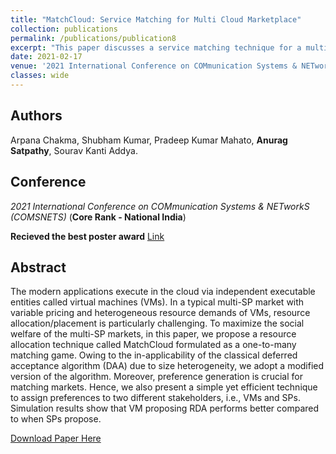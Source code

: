 ```yaml
---
title: "MatchCloud: Service Matching for Multi Cloud Marketplace"
collection: publications
permalink: /publications/publication8
excerpt: "This paper discusses a service matching technique for a multi-cloud marketplace using a revised deferred acceptance algorithm."
date: 2021-02-17
venue: '2021 International Conference on COMmunication Systems & NETworkS (COMSNETS), Bangalore, India'
classes: wide
---
```

## Authors
Arpana Chakma, Shubham Kumar, Pradeep Kumar Mahato, **Anurag Satpathy**, Sourav Kanti Addya.

## Conference
*2021 International Conference on COMmunication Systems & NETworkS (COMSNETS)* (**Core Rank - National India**)

**Recieved the best poster award** [Link](https://www.comsnets.org/archive/2021/awards.html)

## Abstract
The modern applications execute in the cloud via independent executable entities called virtual machines (VMs). In a typical multi-SP market with variable pricing and heterogeneous resource demands of VMs, resource allocation/placement is particularly challenging. To maximize the social welfare of the multi-SP markets, in this paper, we propose a resource allocation technique called MatchCloud formulated as a one-to-many matching game. Owing to the in-applicability of the classical deferred acceptance algorithm (DAA) due to size heterogeneity, we adopt a modified version of the algorithm. Moreover, preference generation is crucial for matching markets. Hence, we also present a simple yet efficient technique to assign preferences to two different stakeholders, i.e., VMs and SPs. Simulation results show that VM proposing RDA performs better compared to when SPs propose.

[Download Paper Here](https://ieeexplore.ieee.org/abstract/document/9352821)
